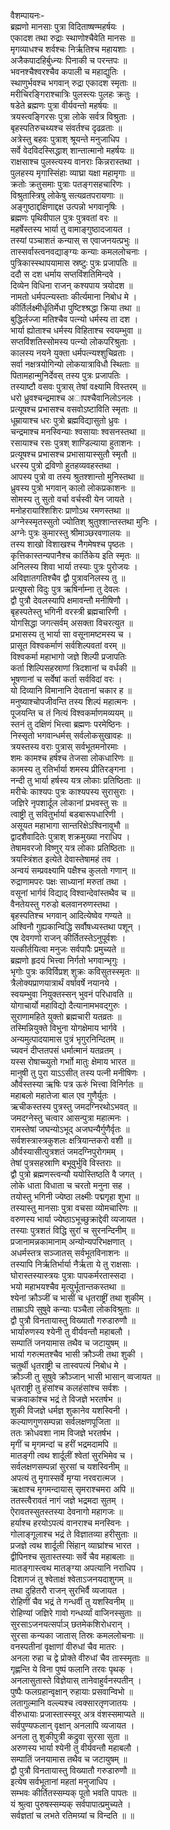 वैशम्पायनः-  
ब्रह्मणो मानसाः पुत्रा विदिताष्षण्महर्षयः ।  
एकादश तथा रुद्राः स्थाणोश्चैवेति मानसः ॥  
मृगव्याधश्च शर्वश्चः निर्ऋतिश्च महायशाः ।  
अजैकपादहिर्बुध्न्यः पिनाकी च परन्तपः ॥  
भवनश्चैश्वरश्चैव कपाली च महाद्युतिः ।  
स्थाणुर्भवश्च भगवान् रुद्रा एकादश स्मृताः ॥  
मरीचिरङ्गिराश्चात्रिः पुलस्त्यः पुलहः क्रतुः ।  
षडेते ब्रह्मणः पुत्रा वीर्यवन्तो महर्षयः ॥  
त्रयस्त्वङ्गिरसः पुत्रा लोके सर्वत्र विश्रुताः ।  
बृहस्पतिरुचथ्यश्च संवर्तश्च दृढव्रताः ॥  
अत्रेस्तु बहवः पुत्राश् श्रूयन्ते मनुजाधिप ।  
सर्वे वेदविदस्सिद्धाश् शान्तात्मानो महर्षयः ॥  
राक्षसाश्च पुलस्त्यस्य वानराः किन्नरास्तथा ।  
पुलहस्य मृगास्सिंहाः व्याघ्रा यक्षा महामृगाः ॥  
क्रतोः क्रतुसमाः पुत्राः पतङ्गसहचारिणः ।  
विश्रुतास्त्रिषु लोकेषु सत्यव्रतपरायणाः ॥  
अङ्गुष्ठाद्दक्षिणाद्दक्ष उत्पन्नो भगवानृषिः ।  
ब्रह्मणः पृथिवीपाल पुत्रः पुत्रवतां वरः ॥  
महर्षेस्तस्य भार्या तु वामाङ्गुष्ठादजायत ।  
तस्यां पञ्चाशतं कन्यास् स एवाजनयत्प्रभुः ॥  
तास्सर्वास्त्वनवद्याङ्ग्यः कन्याः कमललोचनाः ।  
पुत्रिकास्स्थापयामास स्रष्टुः पुत्रः प्रजापतिः ॥  
ददौ स दश धर्माय सप्तविंशतिमिन्दवे ।  
दिव्येन विधिना राजन् कश्यपाय त्रयोदश ॥  
नामतो धर्मपत्न्यस्ताः कीर्त्यमाना निबोध मे ।  
कीर्तिर्लक्ष्मीर्धृतिर्मेधा पुष्टिश्श्रद्धा क्रिया तथा ॥  
बुद्धिर्लज्जा मतिश्चैव पत्न्यो धर्मस्य ता दश ।  
भार्या ह्योताश्च धर्मस्य विहिताश्च स्वयम्भुवा ॥  
सप्तविंशतिस्सोमस्य पत्न्यो लोकपरिश्रुताः ।  
कालस्य नयने युक्ता धर्मपत्न्यश्शुचिव्रताः ।  
सर्वा नक्षत्रयोगिन्यो लोकयात्राविधौ स्थिताः ॥  
पितामहान्मुनिर्देवस् तस्य पुत्रः प्रजापतिः ।  
तस्याष्टौ वसवः पुत्रास् तेषां वक्ष्यामि विस्तरम् ॥  
धरो ध्रुवश्चन्द्रमाश्च अापश्चैवानिलोऽनलः ।  
प्रत्यूषश्च प्रभासश्च वसवोऽष्टाविति स्मृताः ॥  
धूम्रायाश्च धरः पुत्रो ब्रह्मविद्यासुतो ध्रुवः ।  
चन्द्रमाश्च मनस्विन्याः श्वसायाः श्वसनस्तथा ॥  
रसायाश्च रसः पुत्रश् शाण्डिल्याया हुताशनः ।  
प्रत्यूषश्च प्रभासश्च प्रभासायास्सुतौ स्मृतौ ॥  
धरस्य पुत्रो द्रविणो हुतहव्यवहस्तथा ।  
आपस्य पुत्रो वा तस्य श्रुतश्शान्तो मुनिस्तथा ॥  
ध्रुवस्य पुत्रो भगवान् कालो लोकप्रकाशनः ॥  
सोमस्य तु सुतो वर्चा वर्चस्वी येन जायते ।  
मनोहरायाश्शिशिरः प्राणोऽथ रमणस्तथा ॥  
अग्नेस्स्मृतस्सुतो ज्योतिश् श्रुतुश्शान्तस्तथा मुनिः ।  
अग्नेः पुत्रः कुमारस्तु श्रीमाञ्छरवणालयः ॥  
तस्य शाखो विशाखश्च नैगमेषश्च पृष्ठतः ।  
कृत्तिकास्तन्यपानैश्च कार्तिकेय इति स्मृतः ॥  
अनिलस्य शिवा भार्या तस्याः पुत्रः पुरोजयः ।  
अविज्ञातगतिश्चैव द्वौ पुत्रावनिलस्य तु ॥  
प्रत्यूषसो विदुः पुत्र ऋषिर्नाम्ना तु देवलः ।  
द्वौ पुत्रौ देवलस्यापि क्षमावन्तौ मनीषिणौ ।  
बृहस्पतेस्तु भगिनी वरस्त्री ब्रह्मचारिणी ।  
योगसिद्धा जगत्सर्वम् असक्ता विचरत्युत ॥  
प्रभासस्य तु भार्या सा वसूनामष्टमस्य च ।  
प्रासूत विश्वकर्माणं सर्वशिल्पवतां वरम् ॥  
विश्वकर्मा महाभागो जज्ञे शिल्पी प्रजापतिः   
कर्ता शिल्पिसहस्राणां त्रिदशानां च वर्धकी ॥  
भूषणानां च सर्वेषां कर्ता सर्वविदां वरः ।  
यो दिव्यानि विमानानि देवतानां चकार ह ॥  
मनुष्याश्चोपजीवन्ति तस्य शिल्पं महात्मनः ।  
पूजयन्ति च तं नित्यं विश्वकर्माणमव्ययम् ॥  
स्तनं तु दक्षिणं भित्त्वा ब्रह्मणः परमेष्ठिनः ।  
निस्सृतो भगवान्धर्मस् सर्वलोकसुखावहः ॥  
त्रयस्तस्य वराः पुत्रास् सर्वभूतमनोरमाः ।  
शमः कामश्च हर्षश्च तेजसा लोकधारिणः ॥  
कामस्य तु रतिर्भार्या शमस्य प्रीतिरङ्गना ।  
नन्दी तु भार्या हर्षस्य यत्र लोकाः प्रतिष्ठिताः ॥  
मरीचेः काश्यपः पुत्रः काश्यपस्य सुरासुराः ।  
जज्ञिरे नृपशार्दूल लोकानां प्रभवस्तु सः ॥  
त्वाष्ट्री तु सवितुर्भार्या बडबारूपधारिणी ।  
असूयत महाभागा सान्तरिक्षेऽश्विनावुभौ ॥  
द्वादशैवादितेः पुत्राश् शक्रमुख्या नराधिप ।  
तेषामवरजो विष्णुर् यत्र लोकाः प्रतिष्ठिताः ॥  
त्रयस्त्रिंशत इत्येते देवास्तेषामहं तव ।  
अन्वयं सम्प्रवक्ष्यामि पक्षैश्च कुलतो गणान् ॥  
रुद्राणामपरः पक्षः साध्यानां मरुतां तथा ।  
वसूनां भार्गवं विद्याद् विश्वान्देवांस्तथैव च ॥  
वैनतेयस्तु गरुडो बलवानरुणस्तथा ।  
बृहस्पतिश्च भगवान् आदित्येष्वेव गण्यते ॥  
अश्विनौ गुह्यकान्विद्धि सर्वौषध्यस्तथा पशून् ।  
एष देवगणो राजन् कीर्तितस्तेऽनुपूर्वशः ।  
यत्कीर्तयित्वा मनुजः सर्वपापैः प्रमुच्यते ॥  
ब्रह्मणो हृदयं भित्त्वा निर्गतो भगवान्भृगुः ।  
भृगोः पुत्रः कविर्विप्रश् शुक्रः कविसुतस्स्मृतः ॥  
त्रैलोक्यप्राणयात्रार्थं वर्षावर्षे नयानये ।  
स्वयम्भुवा नियुक्तस्सन् भुवनं परिधावति ॥  
योगाचार्यो महाविद्यो दैत्यानामभवद्गुरुः ।  
सुराणामहिते युक्तो ब्रह्मचारी यतव्रतः ॥  
तस्मिन्नियुक्ते विभुना योगक्षेमाय भार्गवे ।  
अन्यमुत्पादयामास पुत्रं भृगुरनिन्दितम् ॥  
च्यवनं दीप्ततपसं धर्मात्मानं यतव्रतम् ।  
यस्स रोषाच्च्युतो गर्भाो मातुः क्षेमाय भारत ॥  
मानुषी तु पुरा याऽऽसीत् तस्य पत्नी मनीषिणः ।  
और्वस्तस्या ऋषिः पत्र ऊरुं भित्त्वा विनिर्गतः ॥  
महाबलो महातेजा बाल एव गुणैर्युतः ।  
ऋचीकस्तस्य पुत्रस्तु जमदग्निरथोऽभवत् ॥  
जमदग्नेस्तु चत्वार आसन्पुत्रा महात्मनः ।  
रामस्तेषां जघन्योऽभूद् अजघन्यैर्गुणैर्वृतः ॥  
सर्वशस्त्रास्त्रकुशलः क्षत्रियान्तकरो वशी ॥  
और्वस्यासीत्पुत्रशतं जमदग्निपुरोगमम् ।  
तेषां पुत्रसहस्राणि बभूवुर्भुवि विस्तराः ॥  
द्वौ पुत्रो ब्रह्मणस्त्वन्यौ ययोस्तिष्ठति वै जगत् ।  
लोके धाता विधाता च चरतो मनुना सह ।  
तयोस्तु भगिनी ज्येष्ठा लक्ष्मीः पद्मगृहा शुभा ॥  
तस्यास्तु मानसाः पुत्रा वचसा व्योमचारिणः ॥  
वरुणस्य भार्या ज्येष्ठाऽभूच्छुक्राद्देवी व्यजायत ।  
तस्याः पुत्रशतं विद्धि सुरां च सुरनन्दिनीम् ॥  
प्रजानामन्नकामानाम् अन्योन्यपरिभक्षणात् ।  
अधर्मस्तत्र सञ्जातस् सर्वभूतविनाशनः ॥  
तस्यापि निर्ऋतिर्भार्या नैर्ऋता ये तु राक्षसाः ।  
घोरास्तस्यास्त्रयः पुत्राः पापकर्मरतास्सदा ।  
भयो महाभयश्चैव मृत्युर्भूतान्तकस्तथा ॥  
श्येनां क्रौञ्जीं च भासीं च धृतराष्ट्रीं तथा शुकीम् ।  
ताम्राऽपि सुषुवे कन्याः पञ्चैता लोकविश्रुताः ॥  
द्वौ पुत्रौ विनतायास्तु विख्यातौ गरुडारुणौ ॥  
भार्यारुणस्य श्येनी तु वीर्यवन्तौ महाबलौ ।  
सम्पातिं जनयामास तथैव च जटायुषम् ॥  
भार्या गरुत्मतश्चैव भासी क्रौञ्जी तथा शुकी ।  
चतुर्थी धृतराष्ट्री च तास्वपत्यं निबोध मे ।  
क्रौञ्जी तु सुषुवे क्रौञ्जान् भासी भासान् व्वजायत ॥  
धृतराष्ट्री तु हंसांश्च कलहंसांश्च सर्वशः ।  
चक्रवाकांश्च भद्रं ते विजज्ञे भरतर्षभ ॥  
शुकी विजज्ञे धर्मज्ञ शुकानेव यशस्विनी ।  
कल्याणगुणसम्पन्ना सर्वलक्षणपूजिता ॥  
ततः क्रोधवशा नाम विजज्ञे भरतर्षभ ।  
मृगीं च मृगमन्दां च हरीं भद्रमदामपि ॥  
मातङ्गी त्वथ शार्दूलीं श्वेतां सुरभिमेव च ।  
सर्वलक्षणसम्पन्नां सुरसां च यशस्विनीम् ॥  
अपत्यं तु मृगास्सर्वे मृग्या नरवरात्मज ।  
ऋक्षाश्च मृगमन्दायास् सृमराश्चमरा अपि ॥  
ततस्त्वैरावतं नागं जज्ञे भद्रमदा सुतम् ।  
ऐरावतस्सुतस्तस्या देवनागो महागजः ॥  
हर्याश्च हरयोऽपत्यं वानराश्च मनस्विनः ।  
गोलाङ्गूलाश्च भद्रं ते विज्ञातव्या हरीसुताः ॥  
प्रजज्ञे त्वथ शार्दूली सिंहान् व्याघ्रांश्च भारत ।  
द्वीपिनश्च सुतास्तस्याः सर्वे चैव महाबलाः ॥  
मातङ्गास्त्वथ मातङ्ग्या अपत्यानि नराधिप ।  
दिशागजं तु श्वेताक्षं श्वेताऽजनयदाशुगम् ॥  
तथा दुहितरौ राजन् सुरभिर्वै व्यजायत ।  
रोहिणीं चैव भद्रं ते गन्धर्वी तु यशस्विनीम् ॥  
रोहिण्यां जज्ञिरे गावो गन्धर्व्यां वाजिनस्सुताः ॥  
सुरसाऽजनयत्सर्पाञ् छतमेकशिरोधरान् ।  
सुरसा कन्यका जातास् तिस्रः कमललोचनाः ॥  
वनस्पतीनां वृक्षाणां वीरुधां चैव मातरः ।  
अनला रुहा च द्वे प्रोक्ते वीरुधां चैव तास्स्मृताः ॥  
गृह्णन्ति ये विना पुष्पं फलानि तरवः पृथक् ।  
अनलासुतास्ते विज्ञेयास् तानेवाहुर्वनस्पतीन् ।  
पुष्पैः फलग्रहान्वृक्षान् रुहायाः प्रसवान्विभो ॥  
लतागुल्मानि वल्ल्यश्च त्वक्सारतृणजातयः ।  
वीरुधायाः प्रजास्तास्स्यूर् अत्र वंशस्समाप्यते ॥  
सर्वपुण्यफलान् वृक्षान् अनलापि व्यजायत ।  
अनला तु शुकीपुत्री कद्रुवा सुरसा सुता ॥  
अरुणस्य भार्या श्येनी तु वीर्यवन्तौ महाबलौ ।  
सम्पातिं जनयामास तथैव च जटायुषम् ॥  
द्वौ पुत्रौ विनतायास्तु विख्यातौ गरुडारुणौ ॥  
इत्येष सर्वभूतानां महतां मनुजाधिप ।  
सम्भवः कीर्तितस्सम्यक् पूतो भवति पापतः ॥  
यं श्रुत्वा पुरुषस्सम्यक् सर्वपापात्प्रमुच्यते ।  
सर्वज्ञतां च लभते रतिमग्र्यां च विन्दति ॥ ॥  
